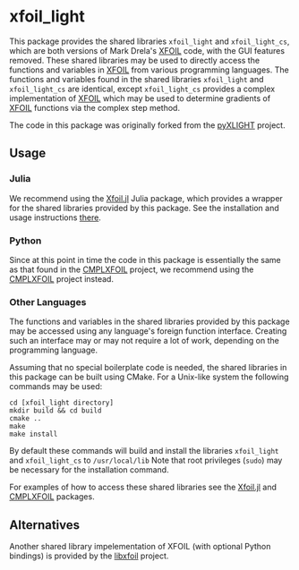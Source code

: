 # xfoil_light

This package provides the shared libraries `xfoil_light` and `xfoil_light_cs`, which are both versions of Mark Drela's [XFOIL](https://web.mit.edu/drela/Public/web/xfoil/) code, with the GUI features removed.  These shared libraries may be used to directly access the functions and variables in [XFOIL](https://web.mit.edu/drela/Public/web/xfoil/) from various programming languages.  The functions and variables found in the shared libraries `xfoil_light` and `xfoil_light_cs` are identical, except `xfoil_light_cs` provides a complex implementation of [XFOIL](https://web.mit.edu/drela/Public/web/xfoil/) which may be used to determine gradients of [XFOIL](https://web.mit.edu/drela/Public/web/xfoil/) functions via the complex step method.

The code in this package was originally forked from the [pyXLIGHT](https://github.com/mdolab/pyXLIGHT) project.  

## Usage

### Julia

We recommend using the [Xfoil.jl](https://github.com/byuflowlab/Xfoil.jl) Julia package, which provides a wrapper for the shared libraries provided by this package.  See the installation and usage instructions [there](https://github.com/byuflowlab/Xfoil.jl).

### Python

Since at this point in time the code in this package is essentially the same as that found in the [CMPLXFOIL](https://github.com/mdolab/CMPLXFOIL) project, we recommend using the [CMPLXFOIL](https://github.com/mdolab/CMPLXFOIL) project instead.

### Other Languages

The functions and variables in the shared libraries provided by this package may be accessed using any language's foreign function interface.  Creating such an interface may or may not require a lot of work, depending on the programming language.

Assuming that no special boilerplate code is needed, the shared libraries in this package can be built using CMake. For a Unix-like system the following commands may be used:
```
cd [xfoil_light directory]
mkdir build && cd build
cmake ..
make
make install
```

By default these commands will build and install the libraries `xfoil_light` and `xfoil_light_cs` to `/usr/local/lib`  Note that root privileges (`sudo`) may be necessary for the installation command.

For examples of how to access these shared libraries see the [Xfoil.jl](https://github.com/byuflowlab/Xfoil.jl) and [CMPLXFOIL](https://github.com/mdolab/CMPLXFOIL) packages.

## Alternatives

Another shared library impelementation of XFOIL (with optional Python bindings) is provided by the [libxfoil](https://github.com/montagdude/libxfoil) project.
